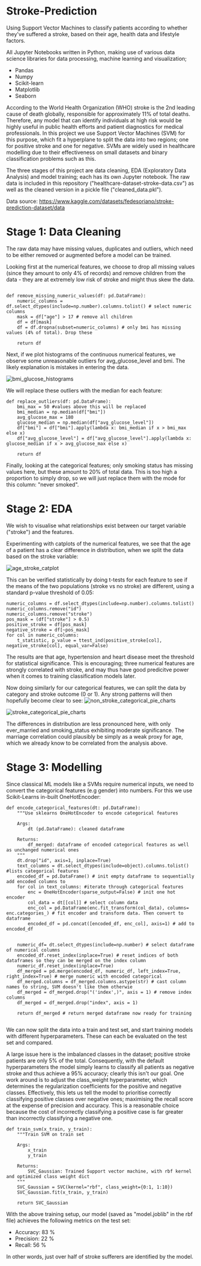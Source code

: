 # Stroke-Prediction
Using Support Vector Machines to classify patients according to whether they've suffered a stroke, based on their age, health data and lifestyle factors. 

All Jupyter Notebooks written in Python, making use of various data science libraries for data processing, machine learning and visualization;
  * Pandas
  * Numpy
  * Scikit-learn
  * Matplotlib
  * Seaborn

According to the World Health Organization (WHO) stroke is the 2nd leading cause of death globally, responsible for approximately 11% of total deaths. Therefore, any model that can identify individuals at high risk would be highly useful in public health efforts and patient diagnostics for medical professionals. In this project we use Support Vector Machines (SVM) for this purpose, which fit a hyperplane to split the data into two regions; one for positive stroke and one for negative. SVMs are widely used in healthcare modelling due to their effectiveness on small datasets and binary classification problems such as this.

The three stages of this project are data cleaning, EDA (Exploratory Data Analysis) and model training; each has its own Jupyter notebook. The raw data is included in this repository ("healthcare-dataset-stroke-data.csv") as well as the cleaned version in a pickle file ("cleaned_data.pkl").

Data source: https://www.kaggle.com/datasets/fedesoriano/stroke-prediction-dataset/data

# Stage 1: Data Cleaning
The raw data may have missing values, duplicates and outliers, which need to be either removed or augmented before a model can be trained.

Looking first at the numerical features, we choose to drop all missing values (since they amount to only 4% of records) and remove children from the data - they are at extremely low risk of stroke and might thus skew the data.

```

def remove_missing_numeric_values(df: pd.DataFrame):
    numeric_columns = df.select_dtypes(include=np.number).columns.tolist() # select numeric columns
    mask = df["age"] > 17 # remove all children
    df = df[mask]
    df = df.dropna(subset=numeric_columns) # only bmi has missing values (4% of total). Drop these

    return df

```


Next, if we plot histograms of the continuous numerical features, we observe some unreasonable outliers for avg_glucose_level and bmi.
The likely explanation is mistakes in entering the data. 

![bmi_glucose_histograms](https://github.com/NicoMarshall/Stroke-Prediction/assets/109066030/99f8df3f-6e78-4df4-936c-fdb87015fc7e)


We will replace these outliers with the median for each feature:
```
def replace_outliers(df: pd.DataFrame):
    bmi_max = 50 #values above this will be replaced
    bmi_median = np.median(df["bmi"])
    avg_glucose_max = 180
    glucose_median = np.median(df["avg_glucose_level"])
    df["bmi"] = df["bmi"].apply(lambda x: bmi_median if x > bmi_max else x)
    df["avg_glucose_level"] = df["avg_glucose_level"].apply(lambda x: glucose_median if x > avg_glucose_max else x)

    return df
```
Finally, looking at the categorical features; only smoking status has missing values here, but these amount to 20% of total data. This is too high a proportion to simply drop, so we will just replace them with the mode for this column: "never smoked".

# Stage 2: EDA
We wish to visualise what relationships exist between our target variable ("stroke") and the features.

Experimenting with catplots of the numerical features, we see that the age of a patient has a clear difference in distribution, when we split the data based on the stroke variable:

![age_stroke_catplot](https://github.com/NicoMarshall/Stroke-Prediction/assets/109066030/922951d0-cea0-41d3-8184-7f5b0c38e9c4)

This can be verified statistically by doing t-tests for each feature to see if the means of the two populations (stroke vs no stroke) are  different, using a standard p-value threshold of 0.05:
```
numeric_columns = df.select_dtypes(include=np.number).columns.tolist()
numeric_columns.remove("id")
numeric_columns.remove("stroke")
pos_mask = (df["stroke"] > 0.5)
positive_stroke = df[pos_mask]
negative_stroke = df[~pos_mask]
for col in numeric_columns:
    t_statistic, p_value = ttest_ind(positive_stroke[col], negative_stroke[col], equal_var=False)
```
The results are that age, hypertension and heart disease meet the threshold for statistical significance. This is encouraging; three numerical features are strongly correlated with stroke, and may thus have good predicitve power when it comes to training classification models later.

Now doing similarly for our categorical features, we can split the data by category and stroke outcome (0 or 1). Any strong patterns will then hopefully become clear to see:
![non_stroke_categorical_pie_charts](https://github.com/NicoMarshall/Stroke-Prediction/assets/109066030/1ef59776-2f9e-4cd4-b67a-36d0fe65c324)


![stroke_categorical_pie_charts](https://github.com/NicoMarshall/Stroke-Prediction/assets/109066030/27784b71-7e87-48b1-914e-6605e1c81b37)


The differences in distribution are less pronounced here, with only ever_married and smoking_status exhibiting moderate significance. The marriage correlation could plausibly be simply as a weak proxy for age, which we already know to be correlated from the analysis above.

# Stage 3: Modelling

Since classical ML models like a SVMs require numerical inputs, we need to convert the categorical features (e.g gender) into numbers. For this we use Scikit-Learns in-built OneHotEncoder: 
```
def encode_categorical_features(dt: pd.DataFrame):
    """Use sklearns OneHotEncoder to encode categorical features

    Args:
        dt (pd.DataFrame): cleaned dataframe

    Returns:
        df_merged: dataframe of encoded categorical features as well as unchanged numerical ones
    """
    dt.drop("id", axis=1, inplace=True)
    text_columns = dt.select_dtypes(include=object).columns.tolist() #lists categorical features
    encoded_df = pd.DataFrame() # init empty dataframe to sequentially add encoded columns to
    for col in text_columns: #iterate through categorical features
        enc = OneHotEncoder(sparse_output=False) # init one hot encoder
        col_data = dt[[col]] # select column data
        enc_col = pd.DataFrame(enc.fit_transform(col_data), columns= enc.categories_) # fit encoder and transform data. Then convert to dataframe
        encoded_df = pd.concat([encoded_df, enc_col], axis=1) # add to encoded_df
       
           
    numeric_df= dt.select_dtypes(include=np.number) # select dataframe of numerical columns
    encoded_df.reset_index(inplace=True) # reset indices of both dataframes so they can be merged on the index column
    numeric_df.reset_index(inplace=True)
    df_merged = pd.merge(encoded_df, numeric_df, left_index=True, right_index=True) # merge numeric with encoded categorical
    df_merged.columns = df_merged.columns.astype(str) # cast column names to string, SVM doesn't like them otherwie
    df_merged = df_merged.drop("('index',)", axis = 1) # remove index columns 
    df_merged = df_merged.drop("index", axis = 1)

    return df_merged # return merged dataframe now ready for training
 
``` 
We can now split the data into a train and test set, and start training models with different hyperparameters. These can each be evaluated on the test set and compared.

A large issue here is the imbalanced classes in the dataset; positive stroke patients are only 5% of the total. Consequently, with the default hyperparameters the model simply learns to classify all patients as negative stroke and thus achieve a 95% accuracy; clearly this isn't our goal. One work around is to adjust the class_weight hyperparameter, which determines the regularization coefficients for the positive and negative classes. Effectively, this lets us tell the model to prioritise correctly classifying positive classes over negative ones; maximising the recall score at the expense of precision and accuracy. This is a reasonable choice because the cost of incorrectly classifying a positive case is far greater than incorrectly classifying a negative one. 

```
def train_svm(x_train, y_train):
    """Train SVM on train set

    Args:
        x_train 
        y_train 

    Returns:
        SVC_Gaussian: Trained Support vector machine, with rbf kernel and optimized class weight dict
    """
    SVC_Gaussian = SVC(kernel="rbf", class_weight={0:1, 1:10})
    SVC_Gaussian.fit(x_train, y_train)
    
    return SVC_Gaussian
```
With the above training setup, our model (saved as "model.joblib" in the rbf file) achieves the following metrics on the test set:
 * Accuracy: 83 %
 * Precision: 22 %
 * Recall: 56 %

In other words, just over half of stroke sufferers are identified by the model.

